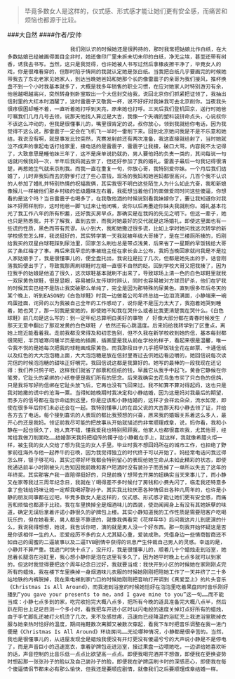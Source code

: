 > 毕竟多数女人是这样的，仪式感、形式感才能让她们更有安全感，而痛苦和烦恼也都源于比较。

###大自然
####作者/安帅

						我们刚认识的时候她还是很矜持的，那时我常把姑娘比作白纸，在大多数姑娘已经被画得面目全非时，她还像印厂里未拆未切未印的白纸，净无尘埃，甚至还带有树香，诱我去书写。当然，这只是我觉得，也许她被人书写过然后拿橡皮擦干净了，毕竟女人的戏，你是很难看穿的，但那时陷于情网的我就认定她是张白纸。当我把白纸几乎要画完的时候她带我去了东北老家见她家人，到达当晚她爸妈和她那个长的像雷震子的亲哥为我们接风，推杯换盏不到一个小时我基本就多了，大概是我多年销售的职业习惯，在应对她家人时特别游刃有余，他爸越喝越高兴，突然转身到卧室取出一个大信封交给我，说回北京你们抓紧把证领了，我抽出信封里的大红本时酒醒了，这时雷震子又敬我一杯，说不好好对我妹我可去北京削你。当夜我头很疼很困却睡不着，一直听着她打呼到天亮，原来她也打呼。三天后我们登机回京，送行时她爸叮嘱我们几月几号去领，说那天他找人算过是大吉，我像一个失魂的塑料袋拼命点头，心说叔你不该这么冲动的，但我是很懂事儿的，嘴里很肯定的说，叔你放心，领到我就给你电话，因为我觉得不这么说，那雷震子一定会在飞机飞一半时一雷削下来。回到北京她问我是不是不乐意和她结，我说没有啊，就是事发比较突然，克赛发射前还有两次准备，我这直接就给射了，当时她就泣不成声的拿起电话打给家里，接电话的是雷震子，雷震子让我接，破口大骂，内容我不太记得了，大致意思是睡他妹三年了，这不是床单说扔就扔，男人要他妈的负责一类的，其间每说一句话就问候我妈一次，半年后我妈就去世了，但还好参加了我的婚礼。雷震子最后一句我记得很清楚，再惹她生气就来京削我。而我一直在重复一句，你放心哥，我特别爱你妹。一个月后我们结婚了，儿时弃我妈而去的野爹打过了些心意钱，现场的我妈和她爸妈都很高兴，几百个我不认识的人参加了婚礼并特别热情的祝福我俩，其实我很不明白这些陌生人为什么如此亢奋，我和新娘像猴儿一样被他们那乡村级的低级趣味左右着，我挺想当着他们的面做爱同时问这些傻逼，你想看的是这个吗？当日雷震子也喝多了，在我敬他酒的时候说别看我妹嫁你了，要让我知道你对我妹不好照样削你，这时他爸一脚飞过来让他闭嘴，说你以后再墨迹你妹夫我就削你。婚礼基本花光了我工作八年的所有积蓄，还好我买房早点，那确实是在我妈的先见之明下。但这一辈子，她也只是熟悉我，并不了解我，直到去世，而我对她最好的交代就是这场婚礼，即使这里面也有一些谎的性质，黑色而带有荒谬。从小到大，我和她撒过很多谎，比如上学时她问我这次转学的新学校感觉怎么样，我说挺好的，其实转学第一天我就被年级大哥揍了，是在三楼厕所揍的，妈刚给我买的双星白球鞋踩到尿池里，回家怎么刷也总是带点浅黄，后来省了一星期的早饭钱给大哥买了条红梅才了事。再后来我早恋的事被班主任在家长会上公布，我妈当晚回家就问我是不是拉人家姑娘手了，我是很懂事儿的，便全盘托出，我说拉是拉了几次，但都是她先出的手，话音刚落我妈便出手了，导致我那周刷球鞋时左眼一直很不自然的眨。回到学校大哥又把我揍了，因为拉我手的姑娘是他追了很久，这次球鞋基本就刷不出来了，导致球场上清一色的白色球鞋里就我一双尿黄色球鞋，很是显眼，容易被队友传球时辨认，同时也容易被对方球员铲杀，他们在铲我的时候其实已经不是防止我突破那么单纯了，完全是因为那特殊的尿黄色。直到很多年后冬天的某个晚上，听到EASON的《白色球鞋》时我一边做着公司年终总结一边泪流满面，小静端来一碗鸡蛋挂面，诧异的以为我被自己全年的工作感动了，说你是不是压力太大了，我抱着她哭到睡着，她也哭了，那一刻我是爱她的，即使她不知我在哭什么或者比我更清楚我在哭什么。《白色球鞋》前几句是这么写的：到一定年纪总算明白美好的事物 / 好像大部分都在青春时候发生 / 那天无意中翻出了那双发黄的白色球鞋 / 依然还有心跳温度。后来妈给我转学到了区重点，离她上班近能看着我。走前我都没来得及和初恋告别，但不久我在新学校收到她的信，基本每封都很简短，半页嘘寒问暖半页是她的插画，插画里是我从前在学校的样子，看起来很是温馨，唯一令我不悦的是她每次把我的球鞋画成尿黄色。而我那段日子几乎把早饭钱全花在邮票、卡通信纸以及红色的大大泡泡糖上面，大大泡泡糖是放在信封里寄过去供她边看边嚼的，她回信说每次读完信的时候泡泡糖的甜味正好嚼完，我回信说这都是我算好的。她写的最棒的一段我现在还记得：我们养只鸽子吧，这样我们就省了邮票和信纸的钱，早晨它从我手中起飞，黄昏它静候在你笔旁，它趾头的紧绑的小纸卷便是我们所有的思念。后来我确实去花鸟鱼市买了只白色的信鸽，只是我将写好的信绑在它趾头放飞后，它再也没有飞回来过。我不知算不算对得起妈，这也只是我对她撒的谎中的沧海一粟。当得知她晚期时我决定和小静结婚，因为这是妈对我最后的期望，而多方的信号都在指示命运到这里，你是应该和小静结婚的，这样才会祥云朵朵，流水如常，即使在很多年后你们未必还会在一起。我特别懂事儿的在岳父说的大吉那天和小静去领了证，并给各方去了电话，每个接到喜讯的人表现的都比我预想的兴奋，原来我的婚姻关系着这么多人，最开心的还是我妈。领证前我尽可能的把故事从开始就描述的非常顺理成章，说，妈你看，我和小静在一起也很久了，她人真不错，懂我爱我也特别照顾我，他家人也都很喜欢我，尤其他哥，经常给我做刀削面吃……结婚那天我妈把祖传的镯子给小静戴在手上，就这样，我就像希腊火炬一样，被生我的女人交给了想为我生的女人手里。毕业时我不想回妈所在的城市工作，也拒绝了野爹前往海外与他一起养牛的召唤，因为我觉得独立的时代终于可以开始了。妈经常电话问我过得怎么样，银子够花吗，其实过得好坏我都会特别留心的表现给她生命从未如此精彩的状态，即使我通话前半小时刚被头儿告知因我前晚和客户陪酒时没有装孙子而丢掉了一单所以失去了这年的年终奖。其实那客户我一直陪得挺好的，只是前晚丫想带去开房的妞确实当天来事儿了，而小静又在家等我过三周年纪念日，我就在丫喝得差不多时候付了房钱和小费先闪了，临走我还特意多拿了些钱给妈咪让她一定帮我喝好那孙子。其实我比较厌恶各种情侣日各种几周年的，也许是小静的朋友同事都在过吧，毕竟多数女人是这样的，仪式感、形式感才能让她们更有安全感，而痛苦和烦恼也都源于比较。我在车里换掉全是烟酒味儿的西装，使劲闻闻身上有没有其她妖孽的味道，确定无误后拿着许诺小静很久的驴牌包上楼。其实小静知道我的工作性质是需要陪客户吃喝玩乐的，但在她看来，男人都是不靠谱的，就像我俩看完《花样年华》后问我这片儿到底演的什么，我说我得想想，她说，我告诉你吧，演的就是男人没一个好东西。那一刻我开始怀疑这是否是你该相伴一生的人。恋爱经历不多的女人尤其疑心重，爱装成熟，凭借身边一些情商智商还不如自己的闺蜜的二逼故事以及二逼TVB剧情中获得的讯息产生仲裁自己男人的灵感。幸运的是，小静并不算严重。我进门时快十点了，没开灯，我是很懂事儿的，顺着几十个蜡烛走到浴室，她屈着长腿泡在浴缸里，我心想小静你是泡在这里有多久了，因为她平时晚上七点多就可以到家的，但这时我觉得要把这个周年纪念日过好，我就要当成：我快开到小区的时候她在家刚刚点完所有的蜡烛，我在楼下车里换掉一身烟酒味儿衣服的时候她刚刚把陪她工作了一天并挤了二十多站地铁的内裤脱掉，我在乘电梯到家门口的时候她刚刚把音响打开调到《真爱至上》的片头音乐 《Christmas Is All Around》，而我进到浴室的时候她恰好在泡泡里吃着果盘同时音乐刚好播到“you gave your presents to me，and I gave mine to you”这一句……而不能当成：小静七点多到的家，吃完收拾完大概八点多，把所有今晚的道具准备完大概八点半，然后趴在阳台上足足目测一个多小时，看我把车开进小区时以闪电般的速度关掉灯点好所有的蜡烛，由于手忙脚乱还被打火机烫了几次，来不及感觉疼，迅速向已经降温的浴缸充上我进浴室脱掉衣服与她亲热时恰好的温度，期间拖鞋数次离脚又被数次穿起，看我下车时把音乐调整在我一进门便是《Christmas Is All Around》环绕房间……无论哪种情况，小静都是很辛苦的。当然，我也是很懂事儿的，从进屋发现全是蜡烛我便没有开灯更没有傻逼兮兮的大声说小静是不是停电了，而是声音巨小的迅速宽衣，拿着驴牌包走进浴室，接过果盘一边喂她吃，一边讲给她喜欢听的话，声音控制的比音乐低一点点比欲望高一点点。即便我喝完酒并不想做，即便我在更换姿势时想起那一张张孙子的脸以及自己装孙子的脸，即便我在驴牌店刷卡时的深感恶心，即使我在每个傻逼情侣节都未必有那么愉快，但我还是要顺应剧情，就像我们之后要顺理成章结婚一样。			  		